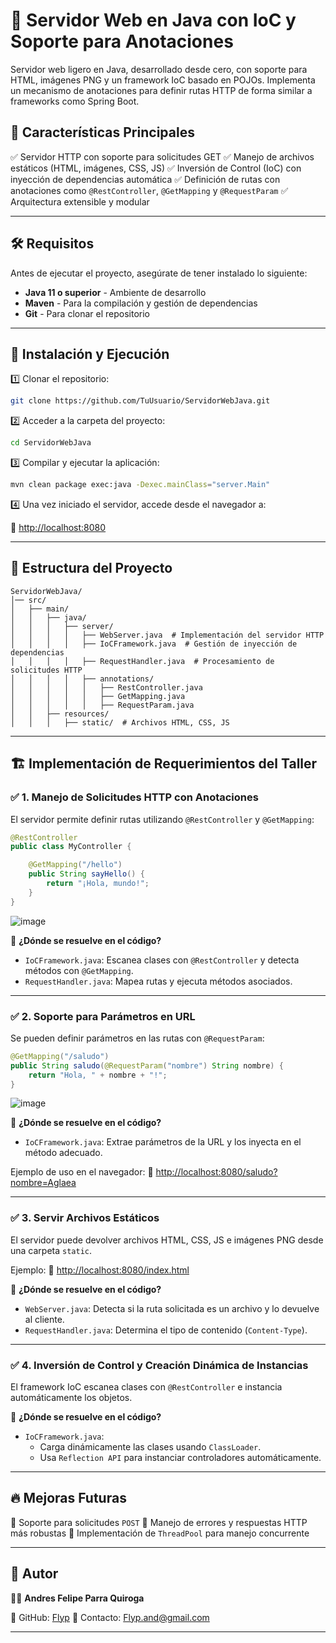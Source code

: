 # 🚀 Servidor Web en Java con IoC y Soporte para Anotaciones

Servidor web ligero en Java, desarrollado desde cero, con soporte para HTML, imágenes PNG y un framework IoC basado en POJOs. Implementa un mecanismo de anotaciones para definir rutas HTTP de forma similar a frameworks como Spring Boot.

## 📌 Características Principales

✅ Servidor HTTP con soporte para solicitudes GET
✅ Manejo de archivos estáticos (HTML, imágenes, CSS, JS)
✅ Inversión de Control (IoC) con inyección de dependencias automática
✅ Definición de rutas con anotaciones como `@RestController`, `@GetMapping` y `@RequestParam`
✅ Arquitectura extensible y modular

---

## 🛠️ Requisitos

Antes de ejecutar el proyecto, asegúrate de tener instalado lo siguiente:

- **Java 11 o superior** - Ambiente de desarrollo
- **Maven** - Para la compilación y gestión de dependencias
- **Git** - Para clonar el repositorio

---

## 🚀 Instalación y Ejecución

1️⃣ Clonar el repositorio:

```sh
git clone https://github.com/TuUsuario/ServidorWebJava.git
```

2️⃣ Acceder a la carpeta del proyecto:

```sh
cd ServidorWebJava
```

3️⃣ Compilar y ejecutar la aplicación:

```sh
mvn clean package exec:java -Dexec.mainClass="server.Main"
```

4️⃣ Una vez iniciado el servidor, accede desde el navegador a:

🔗 [http://localhost:8080](http://localhost:8080)

---

## 📂 Estructura del Proyecto

```
ServidorWebJava/
│── src/
│   ├── main/
│   │   ├── java/
│   │   │   ├── server/
│   │   │   │   ├── WebServer.java  # Implementación del servidor HTTP
│   │   │   │   ├── IoCFramework.java  # Gestión de inyección de dependencias
│   │   │   │   ├── RequestHandler.java  # Procesamiento de solicitudes HTTP
│   │   │   │   ├── annotations/
│   │   │   │   │   ├── RestController.java
│   │   │   │   │   ├── GetMapping.java
│   │   │   │   │   ├── RequestParam.java
│   │   ├── resources/
│   │   │   ├── static/  # Archivos HTML, CSS, JS
```

---

## 🏗️ Implementación de Requerimientos del Taller

### ✅ 1. Manejo de Solicitudes HTTP con Anotaciones

El servidor permite definir rutas utilizando `@RestController` y `@GetMapping`:

```java
@RestController
public class MyController {

    @GetMapping("/hello")
    public String sayHello() {
        return "¡Hola, mundo!";
    }
}
```

![image](https://github.com/user-attachments/assets/ce2bb7fc-1125-4ea5-a252-a114de5049e1)


📌 **¿Dónde se resuelve en el código?**
- `IoCFramework.java`: Escanea clases con `@RestController` y detecta métodos con `@GetMapping`.
- `RequestHandler.java`: Mapea rutas y ejecuta métodos asociados.

---

### ✅ 2. Soporte para Parámetros en URL

Se pueden definir parámetros en las rutas con `@RequestParam`:

```java
@GetMapping("/saludo")
public String saludo(@RequestParam("nombre") String nombre) {
    return "Hola, " + nombre + "!";
}
```

![image](https://github.com/user-attachments/assets/a217747b-2e02-48d3-bf99-b313605bf61b)


📌 **¿Dónde se resuelve en el código?**
- `IoCFramework.java`: Extrae parámetros de la URL y los inyecta en el método adecuado.

Ejemplo de uso en el navegador:
🔗 [http://localhost:8080/saludo?nombre=Aglaea](http://localhost:8080/saludo?nombre=Aglaea)

---

### ✅ 3. Servir Archivos Estáticos

El servidor puede devolver archivos HTML, CSS, JS e imágenes PNG desde una carpeta `static`.

Ejemplo:
🔗 [http://localhost:8080/index.html](http://localhost:8080/index.html)

📌 **¿Dónde se resuelve en el código?**
- `WebServer.java`: Detecta si la ruta solicitada es un archivo y lo devuelve al cliente.
- `RequestHandler.java`: Determina el tipo de contenido (`Content-Type`).

---

### ✅ 4. Inversión de Control y Creación Dinámica de Instancias

El framework IoC escanea clases con `@RestController` e instancia automáticamente los objetos.

📌 **¿Dónde se resuelve en el código?**
- `IoCFramework.java`:
    - Carga dinámicamente las clases usando `ClassLoader`.
    - Usa `Reflection API` para instanciar controladores automáticamente.

---

## 🔥 Mejoras Futuras

🔹 Soporte para solicitudes `POST`
🔹 Manejo de errores y respuestas HTTP más robustas
🔹 Implementación de `ThreadPool` para manejo concurrente

---

## 📌 Autor

👨‍💻 **Andres Felipe Parra Quiroga**

🔗 GitHub: [Flyp](https://github.com/FlypZed)
📧 Contacto: Flyp.and@gmail.com

---
